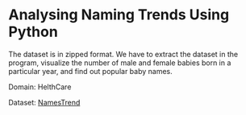 # Analysing Naming Trends Using Python

The dataset is in zipped format. We have to extract the dataset in the program,
visualize the number of male and female babies born in a particular year, and
find out popular baby names.

Domain: HelthCare

Dataset: [NamesTrend](https://drive.google.com/file/d/1vtm0G0hPCsLqBKp4u1rBR-zRbtMZeRrN/view?usp=sharing)

